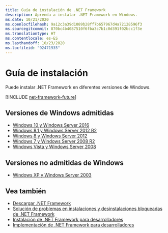```yaml
---
title: Guía de instalación de .NET Framework
description: Aprenda a instalar .NET Framework en Windows.
ms.date: 10/21/2020
ms.openlocfilehash: 9a12c3a39d1089b28ff7b657967d4a72128596f3
ms.sourcegitcommit: 870bc4b4087510f6fba3c7b1c0d391f02bcc1f3e
ms.translationtype: HT
ms.contentlocale: es-ES
ms.lasthandoff: 10/23/2020
ms.locfileid: "92471935"
---
```

# <a name="installation-guide"></a>Guía de instalación

Puede instalar .NET Framework en diferentes versiones de Windows.

[!INCLUDE [net-framework-future](../../../includes/net-framework-future.md)]

## <a name="supported-windows-versions"></a>Versiones de Windows admitidas

- [Windows 10 y Windows Server 2016](on-windows-10.md)
- [Windows 8.1 y Windows Server 2012 R2](on-windows-8-1.md)
- [Windows 8 y Windows Server 2012](on-windows-8.md)
- [Windows 7 y Windows Server 2008 R2](on-windows-7.md)
- [Windows Vista y Windows Server 2008](on-windows-vista.md)

## <a name="unsupported-windows-versions"></a>Versiones no admitidas de Windows

- [Windows XP y Windows Server 2003](on-windows-xp.md)

## <a name="see-also"></a>Vea también

- [Descargar .NET Framework](https://dotnet.microsoft.com/download)
- [Solución de problemas en instalaciones y desinstalaciones bloqueadas de .NET Framework](troubleshoot-blocked-installations-and-uninstallations.md)
- [Instalación de .NET Framework para desarrolladores](guide-for-developers.md)
- [Implementación de .NET Framework para desarrolladores](../deployment/deployment-guide-for-developers.md)
